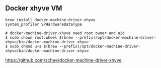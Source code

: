 ## Docker xhyve VM

```
brew install docker-machine-driver-xhyve  
system_profiler SPHardwareDataType

# docker-machine-driver-xhyve need root owner and uid
$ sudo chown root:wheel $(brew --prefix)/opt/docker-machine-driver-xhyve/bin/docker-machine-driver-xhyve
$ sudo chmod u+s $(brew --prefix)/opt/docker-machine-driver-xhyve/bin/docker-machine-driver-xhyve
```

https://github.com/zchee/docker-machine-driver-xhyve